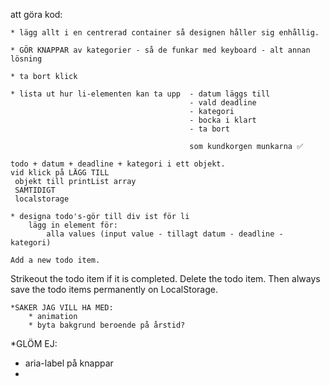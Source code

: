 att göra kod:

    * lägg allt i en centrerad container så designen håller sig enhållig.

    * GÖR KNAPPAR av kategorier - så de funkar med keyboard - alt annan lösning

    * ta bort klick

    * lista ut hur li-elementen kan ta upp  - datum läggs till
                                            - vald deadline
                                            - kategori 
                                            - bocka i klart
                                            - ta bort

                                            som kundkorgen munkarna ✅

    todo + datum + deadline + kategori i ett objekt.
    vid klick på LÄGG TILL
     objekt till printList array
     SAMTIDIGT
     localstorage

    * designa todo's-gör till div ist för li
        lägg in element för:
            alla values (input value - tillagt datum - deadline - kategori)

    Add a new todo item.
Strikeout the todo item if it is completed.
Delete the todo item.
Then always save the todo items permanently on LocalStorage.


    *SAKER JAG VILL HA MED:
        * animation
        * byta bakgrund beroende på årstid?


*GLÖM EJ:
- aria-label på knappar
- 
